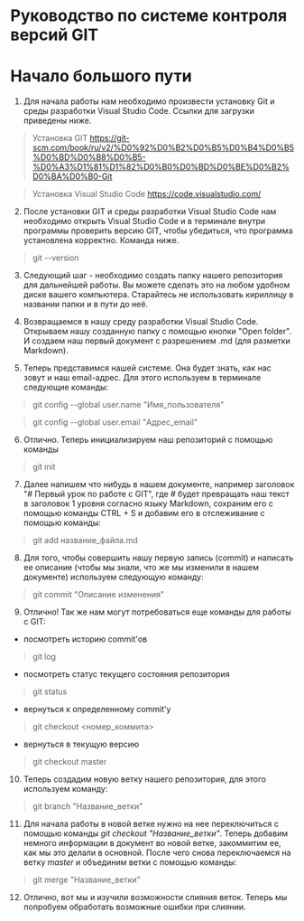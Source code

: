 # Руководство по системе контроля версий GIT
# Начало большого пути

1. Для начала работы нам необходимо произвести установку Git и среды разработки Visual Studio Code. Ссылки для загрузки приведены ниже.

> Установка GIT
<https://git-scm.com/book/ru/v2/%D0%92%D0%B2%D0%B5%D0%B4%D0%B5%D0%BD%D0%B8%D0%B5-%D0%A3%D1%81%D1%82%D0%B0%D0%BD%D0%BE%D0%B2%D0%BA%D0%B0-Git>

> Установка Visual Studio Code
<https://code.visualstudio.com/>


2. После установки GIT и среды разработки Visual Studio Code нам необходимо открыть Visual Studio Code и в терминале внутри программы проверить версию GIT, чтобы убедиться, что программа установлена корректно. Команда ниже.

 > git --version

3. Следующий шаг - необходимо создать папку нашего репозитория для дальнейшей работы. Вы можете сделать это на любом удобном диске вашего компьютера. Старайтесь не использовать кириллицу в названии папки и в пути до неё.

4. Возвращаемся в нашу среду разработки Visual Studio Code. Открываем нашу созданную папку с помощью кнопки "Open folder". И создаем наш первый документ с разрешением .md (для разметки Markdown).

5. Теперь представимся нашей системе. Она будет знать, как нас зовут и наш email-адрес. Для этого используем в терминале следующие команды:

> git config --global user.name "Имя_пользователя"

> git config --global user.email "Адрес_email"

6. Отлично. Теперь инициализируем наш репозиторий с помощью команды

> git init

7. Далее напишем что нибудь в нашем документе, например заголовок "# Первый урок по работе с GIT", где # будет превращать наш текст в заголовок 1 уровня согласно языку Markdown, сохраним его с помощью команды CTRL + S и добавим его в отслеживание с помощью команды:

> git add название_файла.md

8. Для того, чтобы совершить нашу первую запись (commit) и написать ее описание (чтобы мы знали, что же мы изменили в нашем документе) используем следующую команду:

> git commit "Описание изменения"

9. Отлично! Так же нам могут потребоваться еще команды для работы с GIT:

- посмотреть историю commit'ов

> git log

- посмотреть статус текущего состояния репозитория

> git status

- вернуться к определенному commit'у

> git checkout <номер_коммита>

- вернуться в текущую версию

> git checkout master

10. Теперь создадим новую ветку нашего репозитория, для этого используем команду:

> git branch "Название_ветки"

11. Для начала работы в новой ветке нужно на нее переключиться с помощью команды *git checkout "Название_ветки"*. Теперь добавим немного информации в документ во новой ветке, закоммитим ее, как мы это делали в основной. После чего снова переключаемся на ветку *master* и объединим ветки с помощью команды:

> git merge "Название_ветки"

12. Отлично, вот мы и изучили возможности слияния веток. Теперь мы попробуем обработать возможные ошибки при слиянии.